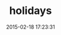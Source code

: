 ---
layout: post
title:  "holidays"
repo:   "alexdunae/holidays"
date:   2015-02-18 17:23:31
gemurl: https://github.com/alexdunae/holidays
---